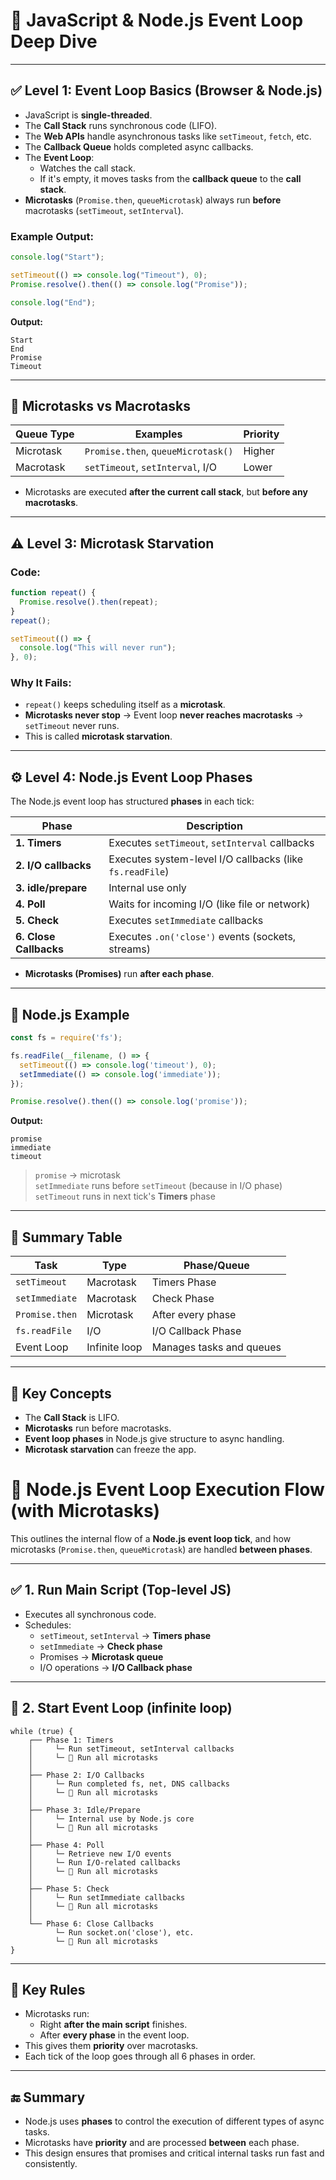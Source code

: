 # 🧠 JavaScript & Node.js Event Loop Deep Dive

---

## ✅ Level 1: Event Loop Basics (Browser & Node.js)

- JavaScript is **single-threaded**.
- The **Call Stack** runs synchronous code (LIFO).
- The **Web APIs** handle asynchronous tasks like `setTimeout`, `fetch`, etc.
- The **Callback Queue** holds completed async callbacks.
- The **Event Loop**:
  - Watches the call stack.
  - If it's empty, it moves tasks from the **callback queue** to the **call stack**.
- **Microtasks** (`Promise.then`, `queueMicrotask`) always run **before** macrotasks (`setTimeout`, `setInterval`).

### Example Output:
```js
console.log("Start");

setTimeout(() => console.log("Timeout"), 0);
Promise.resolve().then(() => console.log("Promise"));

console.log("End");
```
**Output:**
```
Start
End
Promise
Timeout
```

---

## 🔁 Microtasks vs Macrotasks

| Queue Type    | Examples                             | Priority |
|---------------|--------------------------------------|----------|
| Microtask     | `Promise.then`, `queueMicrotask()`   | Higher   |
| Macrotask     | `setTimeout`, `setInterval`, I/O     | Lower    |

- Microtasks are executed **after the current call stack**, but **before any macrotasks**.

---

## ⚠️ Level 3: Microtask Starvation

### Code:
```js
function repeat() {
  Promise.resolve().then(repeat);
}
repeat();

setTimeout(() => {
  console.log("This will never run");
}, 0);
```

### Why It Fails:
- `repeat()` keeps scheduling itself as a **microtask**.
- **Microtasks never stop** → Event loop **never reaches macrotasks** → `setTimeout` never runs.
- This is called **microtask starvation**.

---

## ⚙️ Level 4: Node.js Event Loop Phases

The Node.js event loop has structured **phases** in each tick:

| Phase               | Description                                                        |
|---------------------|--------------------------------------------------------------------|
| **1. Timers**       | Executes `setTimeout`, `setInterval` callbacks                     |
| **2. I/O callbacks**| Executes system-level I/O callbacks (like `fs.readFile`)           |
| **3. idle/prepare** | Internal use only                                                  |
| **4. Poll**         | Waits for incoming I/O (like file or network)                      |
| **5. Check**        | Executes `setImmediate` callbacks                                  |
| **6. Close Callbacks** | Executes `.on('close')` events (sockets, streams)             |

- **Microtasks (Promises)** run **after each phase**.

---

## 🧪 Node.js Example

```js
const fs = require('fs');

fs.readFile(__filename, () => {
  setTimeout(() => console.log('timeout'), 0);
  setImmediate(() => console.log('immediate'));
});

Promise.resolve().then(() => console.log('promise'));
```

**Output:**
```
promise
immediate
timeout
```

> `promise` → microtask  
> `setImmediate` runs before `setTimeout` (because in I/O phase)  
> `setTimeout` runs in next tick's **Timers** phase

---

## 🔁 Summary Table

| Task                  | Type         | Phase/Queue           |
|-----------------------|--------------|------------------------|
| `setTimeout`          | Macrotask    | Timers Phase           |
| `setImmediate`        | Macrotask    | Check Phase            |
| `Promise.then`        | Microtask    | After every phase      |
| `fs.readFile`         | I/O          | I/O Callback Phase     |
| Event Loop            | Infinite loop| Manages tasks and queues|

---

## 📌 Key Concepts

- The **Call Stack** is LIFO.
- **Microtasks** run before macrotasks.
- **Event loop phases** in Node.js give structure to async handling.
- **Microtask starvation** can freeze the app.





# 🔁 Node.js Event Loop Execution Flow (with Microtasks)

This outlines the internal flow of a **Node.js event loop tick**, and how microtasks (`Promise.then`, `queueMicrotask`) are handled **between phases**.

---

## ✅ 1. Run Main Script (Top-level JS)

- Executes all synchronous code.
- Schedules:
  - `setTimeout`, `setInterval` → **Timers phase**
  - `setImmediate` → **Check phase**
  - Promises → **Microtask queue**
  - I/O operations → **I/O Callback phase**

---

## 🔄 2. Start Event Loop (infinite loop)

```text
while (true) {
    ┌── Phase 1: Timers
    │     └─ Run setTimeout, setInterval callbacks
    │     └─ 🔄 Run all microtasks
    │
    ├── Phase 2: I/O Callbacks
    │     └─ Run completed fs, net, DNS callbacks
    │     └─ 🔄 Run all microtasks
    │
    ├── Phase 3: Idle/Prepare
    │     └─ Internal use by Node.js core
    │     └─ 🔄 Run all microtasks
    │
    ├── Phase 4: Poll
    │     └─ Retrieve new I/O events
    │     └─ Run I/O-related callbacks
    │     └─ 🔄 Run all microtasks
    │
    ├── Phase 5: Check
    │     └─ Run setImmediate callbacks
    │     └─ 🔄 Run all microtasks
    │
    └── Phase 6: Close Callbacks
          └─ Run socket.on('close'), etc.
          └─ 🔄 Run all microtasks
}
```

---

## 🧠 Key Rules

- Microtasks run:
  - Right **after the main script** finishes.
  - After **every phase** in the event loop.
- This gives them **priority** over macrotasks.
- Each tick of the loop goes through all 6 phases in order.

---

## 🔚 Summary

- Node.js uses **phases** to control the execution of different types of async tasks.
- Microtasks have **priority** and are processed **between** each phase.
- This design ensures that promises and critical internal tasks run fast and consistently.
